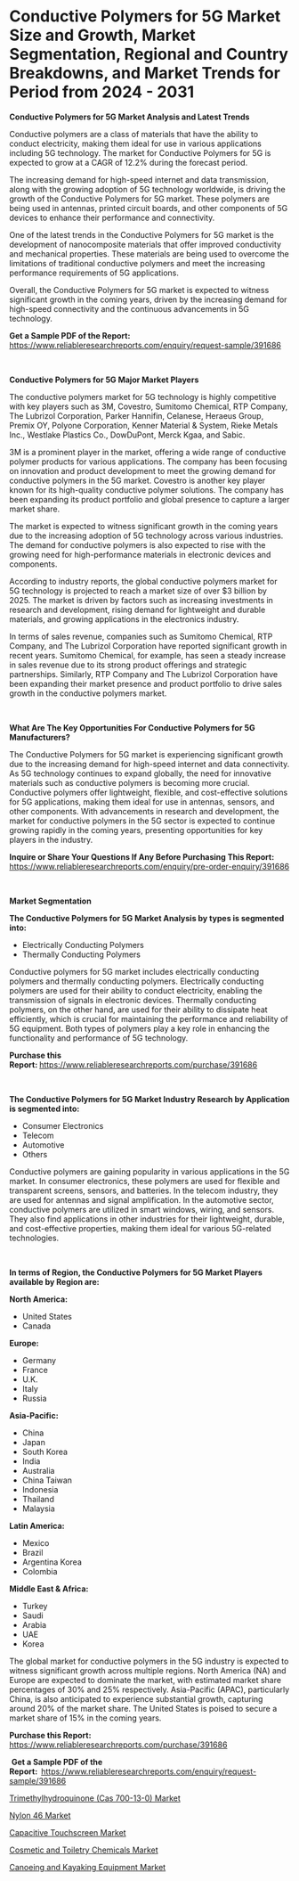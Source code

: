 <p><h1>Conductive Polymers for 5G Market Size and Growth, Market Segmentation, Regional and Country Breakdowns, and Market Trends for Period from 2024 -  2031</h1></p><p><strong>Conductive Polymers for 5G Market Analysis and Latest Trends</strong></p>
<p><p>Conductive polymers are a class of materials that have the ability to conduct electricity, making them ideal for use in various applications including 5G technology. The market for Conductive Polymers for 5G is expected to grow at a CAGR of 12.2% during the forecast period. </p><p>The increasing demand for high-speed internet and data transmission, along with the growing adoption of 5G technology worldwide, is driving the growth of the Conductive Polymers for 5G market. These polymers are being used in antennas, printed circuit boards, and other components of 5G devices to enhance their performance and connectivity.</p><p>One of the latest trends in the Conductive Polymers for 5G market is the development of nanocomposite materials that offer improved conductivity and mechanical properties. These materials are being used to overcome the limitations of traditional conductive polymers and meet the increasing performance requirements of 5G applications.</p><p>Overall, the Conductive Polymers for 5G market is expected to witness significant growth in the coming years, driven by the increasing demand for high-speed connectivity and the continuous advancements in 5G technology.</p></p>
<p><strong>Get a Sample PDF of the Report:&nbsp;</strong> <a href="https://www.reliableresearchreports.com/enquiry/request-sample/391686">https://www.reliableresearchreports.com/enquiry/request-sample/391686</a></p>
<p>&nbsp;</p>
<p><strong>Conductive Polymers for 5G Major Market Players</strong></p>
<p><p>The conductive polymers market for 5G technology is highly competitive with key players such as 3M, Covestro, Sumitomo Chemical, RTP Company, The Lubrizol Corporation, Parker Hannifin, Celanese, Heraeus Group, Premix OY, Polyone Corporation, Kenner Material & System, Rieke Metals Inc., Westlake Plastics Co., DowDuPont, Merck Kgaa, and Sabic.</p><p>3M is a prominent player in the market, offering a wide range of conductive polymer products for various applications. The company has been focusing on innovation and product development to meet the growing demand for conductive polymers in the 5G market. Covestro is another key player known for its high-quality conductive polymer solutions. The company has been expanding its product portfolio and global presence to capture a larger market share.</p><p>The market is expected to witness significant growth in the coming years due to the increasing adoption of 5G technology across various industries. The demand for conductive polymers is also expected to rise with the growing need for high-performance materials in electronic devices and components.</p><p>According to industry reports, the global conductive polymers market for 5G technology is projected to reach a market size of over $3 billion by 2025. The market is driven by factors such as increasing investments in research and development, rising demand for lightweight and durable materials, and growing applications in the electronics industry.</p><p>In terms of sales revenue, companies such as Sumitomo Chemical, RTP Company, and The Lubrizol Corporation have reported significant growth in recent years. Sumitomo Chemical, for example, has seen a steady increase in sales revenue due to its strong product offerings and strategic partnerships. Similarly, RTP Company and The Lubrizol Corporation have been expanding their market presence and product portfolio to drive sales growth in the conductive polymers market.</p></p>
<p>&nbsp;</p>
<p><strong>What Are The Key Opportunities For Conductive Polymers for 5G Manufacturers?</strong></p>
<p><p>The Conductive Polymers for 5G market is experiencing significant growth due to the increasing demand for high-speed internet and data connectivity. As 5G technology continues to expand globally, the need for innovative materials such as conductive polymers is becoming more crucial. Conductive polymers offer lightweight, flexible, and cost-effective solutions for 5G applications, making them ideal for use in antennas, sensors, and other components. With advancements in research and development, the market for conductive polymers in the 5G sector is expected to continue growing rapidly in the coming years, presenting opportunities for key players in the industry.</p></p>
<p><strong>Inquire or Share Your Questions If Any Before Purchasing This Report:</strong> <a href="https://www.reliableresearchreports.com/enquiry/pre-order-enquiry/391686">https://www.reliableresearchreports.com/enquiry/pre-order-enquiry/391686</a></p>
<p>&nbsp;</p>
<p><strong>Market Segmentation</strong></p>
<p><strong>The Conductive Polymers for 5G Market Analysis by types is segmented into:</strong></p>
<p><ul><li>Electrically Conducting Polymers</li><li>Thermally Conducting Polymers</li></ul></p>
<p><p>Conductive polymers for 5G market includes electrically conducting polymers and thermally conducting polymers. Electrically conducting polymers are used for their ability to conduct electricity, enabling the transmission of signals in electronic devices. Thermally conducting polymers, on the other hand, are used for their ability to dissipate heat efficiently, which is crucial for maintaining the performance and reliability of 5G equipment. Both types of polymers play a key role in enhancing the functionality and performance of 5G technology.</p></p>
<p><strong>Purchase this Report:&nbsp;</strong><a href="https://www.reliableresearchreports.com/purchase/391686">https://www.reliableresearchreports.com/purchase/391686</a></p>
<p>&nbsp;</p>
<p><strong>The Conductive Polymers for 5G Market Industry Research by Application is segmented into:</strong></p>
<p><ul><li>Consumer Electronics</li><li>Telecom</li><li>Automotive</li><li>Others</li></ul></p>
<p><p>Conductive polymers are gaining popularity in various applications in the 5G market. In consumer electronics, these polymers are used for flexible and transparent screens, sensors, and batteries. In the telecom industry, they are used for antennas and signal amplification. In the automotive sector, conductive polymers are utilized in smart windows, wiring, and sensors. They also find applications in other industries for their lightweight, durable, and cost-effective properties, making them ideal for various 5G-related technologies.</p></p>
<p>&nbsp;</p>
<p><strong>In terms of Region, the Conductive Polymers for 5G Market Players available by Region are:</strong></p>
<p>
    <p> <strong> North America: </strong>
        <ul>
            <li>United States</li>
            <li>Canada</li>
        </ul>
        </p> 
    <p> <strong> Europe: </strong>
        <ul>
            <li>Germany</li>
            <li>France</li>
            <li>U.K.</li>
            <li>Italy</li>
            <li>Russia</li>
        </ul>
        </p> 
    <p> <strong> Asia-Pacific: </strong>
        <ul>
            <li>China</li>
            <li>Japan</li>
            <li>South Korea</li>
            <li>India</li>
            <li>Australia</li>
            <li>China Taiwan</li>
            <li>Indonesia</li>
            <li>Thailand</li>
            <li>Malaysia</li>
        </ul>
        </p> 
    <p> <strong> Latin America: </strong>
        <ul>
            <li>Mexico</li>
            <li>Brazil</li>
            <li>Argentina Korea</li>
            <li>Colombia</li>
        </ul>
        </p> 
    <p> <strong> Middle East & Africa: </strong>
        <ul>
            <li>Turkey</li>
            <li>Saudi</li>
            <li>Arabia</li>
            <li>UAE</li>
            <li>Korea</li>
        </ul>
    </p>
    </p>
<p><p>The global market for conductive polymers in the 5G industry is expected to witness significant growth across multiple regions. North America (NA) and Europe are expected to dominate the market, with estimated market share percentages of 30% and 25% respectively. Asia-Pacific (APAC), particularly China, is also anticipated to experience substantial growth, capturing around 20% of the market share. The United States is poised to secure a market share of 15% in the coming years.</p></p>
<p><strong>Purchase this Report: </strong><a href="https://www.reliableresearchreports.com/purchase/391686">https://www.reliableresearchreports.com/purchase/391686</a></p>
<p>&nbsp;<strong>Get a Sample PDF of the Report:&nbsp;&nbsp;</strong><a href="https://www.reliableresearchreports.com/enquiry/request-sample/391686">https://www.reliableresearchreports.com/enquiry/request-sample/391686</a></p>
<p><strong></strong></p>
<p><p><a href="https://gentle-editor-9db.notion.site/Trimethylhydroquinone-Cas-700-13-0-Market-Research-Report-Forecasted-for-Period-from-2024-2031--fde93983e10d47e69beecf2d8d5c842b">Trimethylhydroquinone (Cas 700-13-0) Market</a></p><p><a href="https://cautious-neon-760.notion.site/Nylon-46-Market-Size-2024-2031-Global-Industrial-Analysis-Key-Geographical-Regions-Market-Share--944a866c056445ed9ef9258f75048b15">Nylon 46 Market</a></p><p><a href="https://view.publitas.com/reportprime-1/capacitive-touchscreen-market-research-report-provides-critical-insights-that-can-help-shape-business-development-and-investment-strategies/">Capacitive Touchscreen Market</a></p><p><a href="https://spotless-saver-8fd.notion.site/Cosmetic-and-Toiletry-Chemicals-Market-Size-Furnishes-Valuable-Information-Encompassing-Market-Share-c04ad863515b487993f5f2964413ce9b">Cosmetic and Toiletry Chemicals Market</a></p><p><a href="https://view.publitas.com/reportprime-1/canoeing-and-kayaking-equipment-market-research-report-provides-critical-insights-that-can-help-shape-business-development-and-investment-strategies/">Canoeing and Kayaking Equipment Market</a></p></p>
